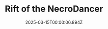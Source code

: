 ---
title: "Rift of the NecroDancer"
id: 2073250
date: 2025-03-15T00:00:06.894Z
link: games/steam/recent/rift-of-the-necrodancer
image: http://media.steampowered.com/steamcommunity/public/images/apps/2073250/c098e2f779cadbb9e24a58a0e0763ec65b82b4b5.jpg
playtime_2weeks: 923
playtime_forever: 1425
playtime_windows_forever: 0
playtime_mac_forever: 0
playtime_linux_forever: 1425
playtime_deck_forever: 1425
---